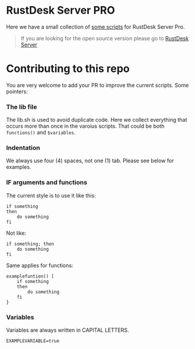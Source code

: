# RustDesk Server PRO
Here we have a small collection of [some scripts](https://rustdesk.com/docs/en/self-host/rustdesk-server-pro/installscript/) for RustDesk Server Pro.

> If you are looking for the open source version please go to [RustDesk Server](https://github.com/rustdesk/rustdesk-server)

# Contributing to this repo

You are very welcome to add your PR to improve the current scripts. Some pointers:

### The lib file

The lib.sh is used to avoid duplicate code. Here we collect everything that occurs more than once in the varoius scripts. That could be both `functions()` and `$variables`.

### Indentation

We always use four (4) spaces, not one (1) tab. Please see below for examples.

### IF arguments and functions

The current style is to use it like this:

```
if something
then
    do something
fi
```
Not like:
```
if something; then
    do something
fi
```

Same applies for functions:

```
examplefuntion() [
    if something
    then
        do something
    fi
}
```

### Variables

Variables are always written in CAPITAL LETTERS.

```
EXAMPLEVARIABLE=true
```
